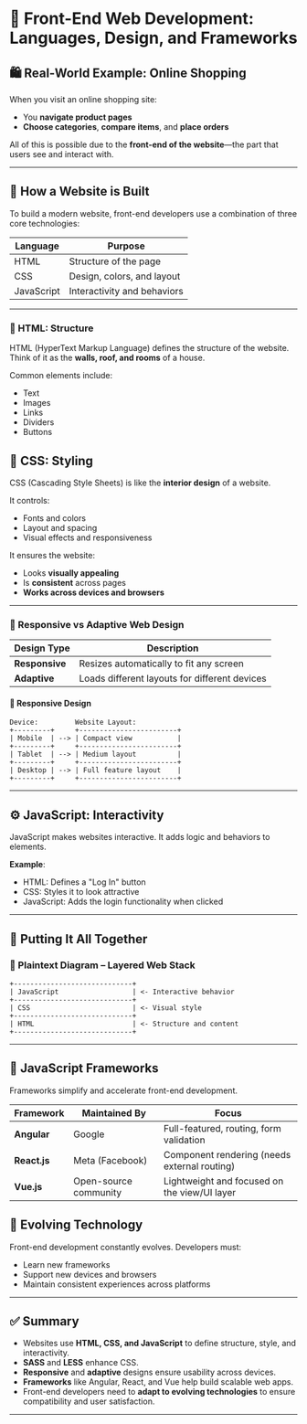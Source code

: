# 🎨 Front-End Web Development: Languages, Design, and Frameworks

## 🛍️ Real-World Example: Online Shopping

When you visit an online shopping site:

- You **navigate product pages**
- **Choose categories**, **compare items**, and **place orders**

All of this is possible due to the **front-end of the website**—the part that users see and interact with.

---

## 🧱 How a Website is Built

To build a modern website, front-end developers use a combination of three core technologies:

| Language   | Purpose                     |
| ---------- | --------------------------- |
| HTML       | Structure of the page       |
| CSS        | Design, colors, and layout  |
| JavaScript | Interactivity and behaviors |

---

### 🧊 HTML: Structure

HTML (HyperText Markup Language) defines the structure of the website. Think of it as the **walls, roof, and rooms** of a house.

Common elements include:

- Text
- Images
- Links
- Dividers
- Buttons

## 🎨 CSS: Styling

CSS (Cascading Style Sheets) is like the **interior design** of a website.

It controls:

- Fonts and colors
- Layout and spacing
- Visual effects and responsiveness

It ensures the website:

- Looks **visually appealing**
- Is **consistent** across pages
- **Works across devices and browsers**

---

### 📱 Responsive vs Adaptive Web Design

| Design Type    | Description                                   |
| -------------- | --------------------------------------------- |
| **Responsive** | Resizes automatically to fit any screen       |
| **Adaptive**   | Loads different layouts for different devices |

#### 📐 Responsive Design

```plaintext
Device:         Website Layout:
+---------+     +------------------------+
| Mobile  | --> | Compact view           |
+---------+     +------------------------+
| Tablet  | --> | Medium layout          |
+---------+     +------------------------+
| Desktop | --> | Full feature layout    |
+---------+     +------------------------+
```

---

## ⚙️ JavaScript: Interactivity

JavaScript makes websites interactive. It adds logic and behaviors to elements.

**Example**:

- HTML: Defines a "Log In" button
- CSS: Styles it to look attractive
- JavaScript: Adds the login functionality when clicked

---

## 🧱 Putting It All Together

### 📐 Plaintext Diagram – Layered Web Stack

```plaintext
+-----------------------------+
| JavaScript                  | <- Interactive behavior
+-----------------------------+
| CSS                         | <- Visual style
+-----------------------------+
| HTML                        | <- Structure and content
+-----------------------------+
```

---

## 🧰 JavaScript Frameworks

Frameworks simplify and accelerate front-end development.

| Framework    | Maintained By         | Focus                                        |
| ------------ | --------------------- | -------------------------------------------- |
| **Angular**  | Google                | Full-featured, routing, form validation      |
| **React.js** | Meta (Facebook)       | Component rendering (needs external routing) |
| **Vue.js**   | Open-source community | Lightweight and focused on the view/UI layer |

## 🔄 Evolving Technology

Front-end development constantly evolves. Developers must:

- Learn new frameworks
- Support new devices and browsers
- Maintain consistent experiences across platforms

---

## ✅ Summary

- Websites use **HTML, CSS, and JavaScript** to define structure, style, and interactivity.
- **SASS** and **LESS** enhance CSS.
- **Responsive** and **adaptive** designs ensure usability across devices.
- **Frameworks** like Angular, React, and Vue help build scalable web apps.
- Front-end developers need to **adapt to evolving technologies** to ensure compatibility and user satisfaction.

---
